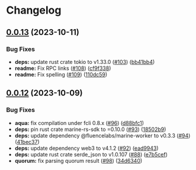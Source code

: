 # Changelog

## [0.0.13](https://github.com/fluencelabs/fRPC-Substrate/compare/v0.0.12...v0.0.13) (2023-10-11)


### Bug Fixes

* **deps:** update rust crate tokio to v1.33.0 ([#103](https://github.com/fluencelabs/fRPC-Substrate/issues/103)) ([bb41bb4](https://github.com/fluencelabs/fRPC-Substrate/commit/bb41bb4b49c987bd2bc94af015c16e35b13477ce))
* **readme:** Fix RPC links ([#108](https://github.com/fluencelabs/fRPC-Substrate/issues/108)) ([cf9f338](https://github.com/fluencelabs/fRPC-Substrate/commit/cf9f3384c6f07fcbc5253e120bfa5c149a4de30e))
* **readme:** Fix spelling ([#109](https://github.com/fluencelabs/fRPC-Substrate/issues/109)) ([110dc59](https://github.com/fluencelabs/fRPC-Substrate/commit/110dc595cd99af142ac50cbc537662c4d995a346))

## [0.0.12](https://github.com/fluencelabs/fRPC-Substrate/compare/v0.0.11...v0.0.12) (2023-10-09)


### Bug Fixes

* **aqua:** fix compilation under fcli 0.8.x ([#96](https://github.com/fluencelabs/fRPC-Substrate/issues/96)) ([d88bfc1](https://github.com/fluencelabs/fRPC-Substrate/commit/d88bfc143ce294db5f10ee67b74447698e6e20c0))
* **deps:** pin rust crate marine-rs-sdk to =0.10.0 ([#93](https://github.com/fluencelabs/fRPC-Substrate/issues/93)) ([18502b9](https://github.com/fluencelabs/fRPC-Substrate/commit/18502b9ebf175ae9d827d80a27c6dde74eaa2408))
* **deps:** update dependency @fluencelabs/marine-worker to v0.3.3 ([#94](https://github.com/fluencelabs/fRPC-Substrate/issues/94)) ([41bec37](https://github.com/fluencelabs/fRPC-Substrate/commit/41bec3789c8d6846050c4e92bc7c8236ee3639eb))
* **deps:** update dependency web3 to v4.1.2 ([#92](https://github.com/fluencelabs/fRPC-Substrate/issues/92)) ([ead9943](https://github.com/fluencelabs/fRPC-Substrate/commit/ead994324f301f495e0ccae9a5f211666f99a775))
* **deps:** update rust crate serde_json to v1.0.107 ([#88](https://github.com/fluencelabs/fRPC-Substrate/issues/88)) ([e7b5cef](https://github.com/fluencelabs/fRPC-Substrate/commit/e7b5cefac867abc8b24fc85657212b131cb79f76))
* **quorum:** fix parsing quorum result ([#98](https://github.com/fluencelabs/fRPC-Substrate/issues/98)) ([34d6340](https://github.com/fluencelabs/fRPC-Substrate/commit/34d6340c5efc890ee334711154c0bd02959fe038))
